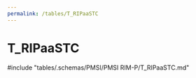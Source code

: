 ```yaml
---
permalink: /tables/T_RIPaaSTC
---
```

# T\_RIPaaSTC
<!-- SPDX-License-Identifier: MPL-2.0 -->

<!-- ATTENTION : Ne pas supprimer ou modifier la ligne ci-dessous -->
#include "tables/.schemas/PMSI/PMSI RIM-P/T_RIPaaSTC.md"
<!-- ATTENTION : Ne pas supprimer ou modifier la ligne ci-dessus -->
